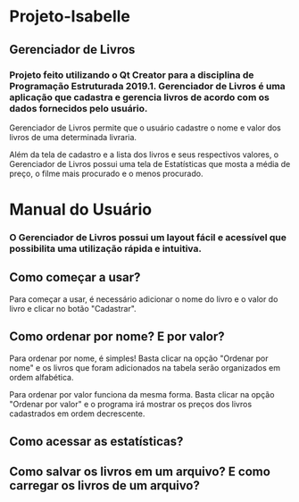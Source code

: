# Projeto-Isabelle

## Gerenciador de Livros
### Projeto feito utilizando o Qt Creator para a disciplina de Programação Estruturada 2019.1. Gerenciador de Livros é uma aplicação que cadastra e gerencia livros de acordo com os dados fornecidos pelo usuário.

Gerenciador de Livros permite que o usuário cadastre o nome e valor dos livros de uma determinada livraria.

Além da tela de cadastro e a lista dos livros e seus respectivos valores, o Gerenciador de Livros possui uma tela de Estatísticas que mosta a média de preço, o filme mais procurado e o menos procurado.

# Manual do Usuário

### O Gerenciador de Livros possui um layout fácil e acessível que possibilita uma utilização rápida e intuitiva.

## Como começar a usar?

Para começar a usar, é necessário adicionar o nome do livro e o valor do livro e clicar no botão "Cadastrar".

## Como ordenar por nome? E por valor?

Para ordenar por nome, é simples! Basta clicar na opção "Ordenar por nome" e os livros que foram adicionados na tabela serão organizados em ordem alfabética.

Para ordenar por valor funciona da mesma forma. Basta clicar na opção "Ordenar por valor" e o programa irá mostrar os preços dos livros cadastrados em ordem decrescente.

## Como acessar as estatísticas?
## Como salvar os livros em um arquivo? E como carregar os livros de um arquivo?
